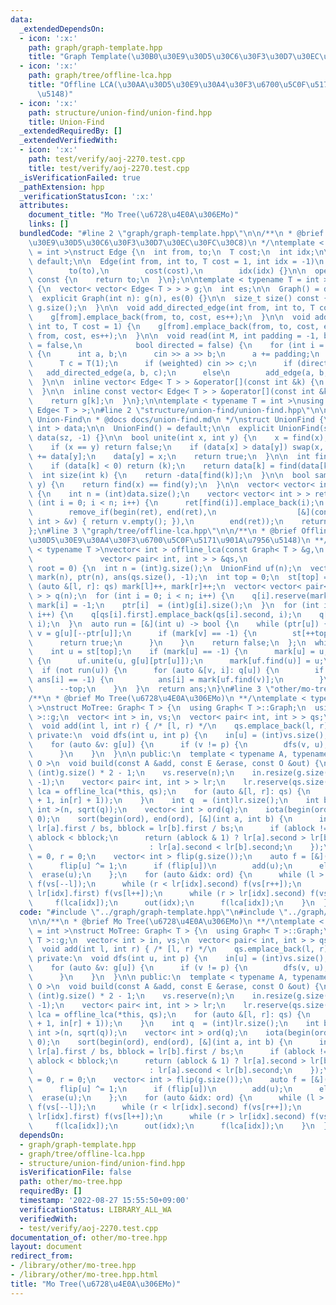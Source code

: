 ```yaml
---
data:
  _extendedDependsOn:
  - icon: ':x:'
    path: graph/graph-template.hpp
    title: "Graph Template(\u30B0\u30E9\u30D5\u30C6\u30F3\u30D7\u30EC\u30FC\u30C8)"
  - icon: ':x:'
    path: graph/tree/offline-lca.hpp
    title: "Offline LCA(\u30AA\u30D5\u30E9\u30A4\u30F3\u6700\u5C0F\u5171\u901A\u7956\
      \u5148)"
  - icon: ':x:'
    path: structure/union-find/union-find.hpp
    title: Union-Find
  _extendedRequiredBy: []
  _extendedVerifiedWith:
  - icon: ':x:'
    path: test/verify/aoj-2270.test.cpp
    title: test/verify/aoj-2270.test.cpp
  _isVerificationFailed: true
  _pathExtension: hpp
  _verificationStatusIcon: ':x:'
  attributes:
    document_title: "Mo Tree(\u6728\u4E0A\u306EMo)"
    links: []
  bundledCode: "#line 2 \"graph/graph-template.hpp\"\n\n/**\n * @brief Graph Template(\u30B0\
    \u30E9\u30D5\u30C6\u30F3\u30D7\u30EC\u30FC\u30C8)\n */\ntemplate < typename T\
    \ = int >\nstruct Edge {\n  int from, to;\n  T cost;\n  int idx;\n\n  Edge() =\
    \ default;\n\n  Edge(int from, int to, T cost = 1, int idx = -1)\n      : from(from),\n\
    \        to(to),\n        cost(cost),\n        idx(idx) {}\n\n  operator int()\
    \ const {\n    return to;\n  }\n};\n\ntemplate < typename T = int >\nstruct Graph\
    \ {\n  vector< vector< Edge< T > > > g;\n  int es;\n\n  Graph() = default;\n\n\
    \  explicit Graph(int n): g(n), es(0) {}\n\n  size_t size() const {\n    return\
    \ g.size();\n  }\n\n  void add_directed_edge(int from, int to, T cost = 1) {\n\
    \    g[from].emplace_back(from, to, cost, es++);\n  }\n\n  void add_edge(int from,\
    \ int to, T cost = 1) {\n    g[from].emplace_back(from, to, cost, es);\n    g[to].emplace_back(to,\
    \ from, cost, es++);\n  }\n\n  void read(int M, int padding = -1, bool weighted\
    \ = false,\n            bool directed = false) {\n    for (int i = 0; i < M; i++)\
    \ {\n      int a, b;\n      cin >> a >> b;\n      a += padding;\n      b += padding;\n\
    \      T c = T(1);\n      if (weighted) cin >> c;\n      if (directed)\n     \
    \   add_directed_edge(a, b, c);\n      else\n        add_edge(a, b, c);\n    }\n\
    \  }\n\n  inline vector< Edge< T > > &operator[](const int &k) {\n    return g[k];\n\
    \  }\n\n  inline const vector< Edge< T > > &operator[](const int &k) const {\n\
    \    return g[k];\n  }\n};\n\ntemplate < typename T = int >\nusing Edges = vector<\
    \ Edge< T > >;\n#line 2 \"structure/union-find/union-find.hpp\"\n\n/**\n * @brief\
    \ Union-Find\n * @docs docs/union-find.md\n */\nstruct UnionFind {\n  vector<\
    \ int > data;\n\n  UnionFind() = default;\n\n  explicit UnionFind(size_t sz):\
    \ data(sz, -1) {}\n\n  bool unite(int x, int y) {\n    x = find(x), y = find(y);\n\
    \    if (x == y) return false;\n    if (data[x] > data[y]) swap(x, y);\n    data[x]\
    \ += data[y];\n    data[y] = x;\n    return true;\n  }\n\n  int find(int k) {\n\
    \    if (data[k] < 0) return (k);\n    return data[k] = find(data[k]);\n  }\n\n\
    \  int size(int k) {\n    return -data[find(k)];\n  }\n\n  bool same(int x, int\
    \ y) {\n    return find(x) == find(y);\n  }\n\n  vector< vector< int > > groups()\
    \ {\n    int n = (int)data.size();\n    vector< vector< int > > ret(n);\n    for\
    \ (int i = 0; i < n; i++) {\n      ret[find(i)].emplace_back(i);\n    }\n    ret.erase(\n\
    \        remove_if(begin(ret), end(ret),\n                  [&](const vector<\
    \ int > &v) { return v.empty(); }),\n        end(ret));\n    return ret;\n  }\n\
    };\n#line 3 \"graph/tree/offline-lca.hpp\"\n\n/**\n * @brief Offline LCA(\u30AA\
    \u30D5\u30E9\u30A4\u30F3\u6700\u5C0F\u5171\u901A\u7956\u5148)\n **/\ntemplate\
    \ < typename T >\nvector< int > offline_lca(const Graph< T > &g,\n           \
    \               vector< pair< int, int > > &qs,\n                          int\
    \ root = 0) {\n  int n = (int)g.size();\n  UnionFind uf(n);\n  vector< int > st(n),\
    \ mark(n), ptr(n), ans(qs.size(), -1);\n  int top = 0;\n  st[top] = root;\n  for\
    \ (auto &[l, r]: qs) mark[l]++, mark[r]++;\n  vector< vector< pair< int, int >\
    \ > > q(n);\n  for (int i = 0; i < n; i++) {\n    q[i].reserve(mark[i]);\n   \
    \ mark[i] = -1;\n    ptr[i]  = (int)g[i].size();\n  }\n  for (int i = 0; i < qs.size();\
    \ i++) {\n    q[qs[i].first].emplace_back(qs[i].second, i);\n    q[qs[i].second].emplace_back(qs[i].first,\
    \ i);\n  }\n  auto run = [&](int u) -> bool {\n    while (ptr[u]) {\n      int\
    \ v = g[u][--ptr[u]];\n      if (mark[v] == -1) {\n        st[++top] = v;\n  \
    \      return true;\n      }\n    }\n    return false;\n  };\n  while (~top) {\n\
    \    int u = st[top];\n    if (mark[u] == -1) {\n      mark[u] = u;\n    } else\
    \ {\n      uf.unite(u, g[u][ptr[u]]);\n      mark[uf.find(u)] = u;\n    }\n  \
    \  if (not run(u)) {\n      for (auto &[v, i]: q[u]) {\n        if (~mark[v] and\
    \ ans[i] == -1) {\n          ans[i] = mark[uf.find(v)];\n        }\n      }\n\
    \      --top;\n    }\n  }\n  return ans;\n}\n#line 3 \"other/mo-tree.hpp\"\n\n\
    /**\n * @brief Mo Tree(\u6728\u4E0A\u306EMo)\n **/\ntemplate < typename T = int\
    \ >\nstruct MoTree: Graph< T > {\n  using Graph< T >::Graph;\n  using Graph< T\
    \ >::g;\n  vector< int > in, vs;\n  vector< pair< int, int > > qs;\n\n public:\n\
    \  void add(int l, int r) { /* [l, r) */\n    qs.emplace_back(l, r);\n  }\n\n\
    \ private:\n  void dfs(int u, int p) {\n    in[u] = (int)vs.size();\n    vs.emplace_back(u);\n\
    \    for (auto &v: g[u]) {\n      if (v != p) {\n        dfs(v, u);\n        vs.emplace_back(v);\n\
    \      }\n    }\n  }\n\n public:\n  template < typename A, typename E, typename\
    \ O >\n  void build(const A &add, const E &erase, const O &out) {\n    int n =\
    \ (int)g.size() * 2 - 1;\n    vs.reserve(n);\n    in.resize(g.size());\n    dfs(0,\
    \ -1);\n    vector< pair< int, int > > lr;\n    lr.reserve(qs.size());\n    auto\
    \ lca = offline_lca(*this, qs);\n    for (auto &[l, r]: qs) {\n      lr.emplace_back(minmax(in[l]\
    \ + 1, in[r] + 1));\n    }\n    int q  = (int)lr.size();\n    int bs = n / min<\
    \ int >(n, sqrt(q));\n    vector< int > ord(q);\n    iota(begin(ord), end(ord),\
    \ 0);\n    sort(begin(ord), end(ord), [&](int a, int b) {\n      int ablock =\
    \ lr[a].first / bs, bblock = lr[b].first / bs;\n      if (ablock != bblock) return\
    \ ablock < bblock;\n      return (ablock & 1) ? lr[a].second > lr[b].second\n\
    \                          : lr[a].second < lr[b].second;\n    });\n    int l\
    \ = 0, r = 0;\n    vector< int > flip(g.size());\n    auto f = [&](int u) {\n\
    \      flip[u] ^= 1;\n      if (flip[u])\n        add(u);\n      else\n      \
    \  erase(u);\n    };\n    for (auto &idx: ord) {\n      while (l > lr[idx].first)\
    \ f(vs[--l]);\n      while (r < lr[idx].second) f(vs[r++]);\n      while (l <\
    \ lr[idx].first) f(vs[l++]);\n      while (r > lr[idx].second) f(vs[--r]);\n \
    \     f(lca[idx]);\n      out(idx);\n      f(lca[idx]);\n    }\n  }\n};\n"
  code: "#include \"../graph/graph-template.hpp\"\n#include \"../graph/tree/offline-lca.hpp\"\
    \n\n/**\n * @brief Mo Tree(\u6728\u4E0A\u306EMo)\n **/\ntemplate < typename T\
    \ = int >\nstruct MoTree: Graph< T > {\n  using Graph< T >::Graph;\n  using Graph<\
    \ T >::g;\n  vector< int > in, vs;\n  vector< pair< int, int > > qs;\n\n public:\n\
    \  void add(int l, int r) { /* [l, r) */\n    qs.emplace_back(l, r);\n  }\n\n\
    \ private:\n  void dfs(int u, int p) {\n    in[u] = (int)vs.size();\n    vs.emplace_back(u);\n\
    \    for (auto &v: g[u]) {\n      if (v != p) {\n        dfs(v, u);\n        vs.emplace_back(v);\n\
    \      }\n    }\n  }\n\n public:\n  template < typename A, typename E, typename\
    \ O >\n  void build(const A &add, const E &erase, const O &out) {\n    int n =\
    \ (int)g.size() * 2 - 1;\n    vs.reserve(n);\n    in.resize(g.size());\n    dfs(0,\
    \ -1);\n    vector< pair< int, int > > lr;\n    lr.reserve(qs.size());\n    auto\
    \ lca = offline_lca(*this, qs);\n    for (auto &[l, r]: qs) {\n      lr.emplace_back(minmax(in[l]\
    \ + 1, in[r] + 1));\n    }\n    int q  = (int)lr.size();\n    int bs = n / min<\
    \ int >(n, sqrt(q));\n    vector< int > ord(q);\n    iota(begin(ord), end(ord),\
    \ 0);\n    sort(begin(ord), end(ord), [&](int a, int b) {\n      int ablock =\
    \ lr[a].first / bs, bblock = lr[b].first / bs;\n      if (ablock != bblock) return\
    \ ablock < bblock;\n      return (ablock & 1) ? lr[a].second > lr[b].second\n\
    \                          : lr[a].second < lr[b].second;\n    });\n    int l\
    \ = 0, r = 0;\n    vector< int > flip(g.size());\n    auto f = [&](int u) {\n\
    \      flip[u] ^= 1;\n      if (flip[u])\n        add(u);\n      else\n      \
    \  erase(u);\n    };\n    for (auto &idx: ord) {\n      while (l > lr[idx].first)\
    \ f(vs[--l]);\n      while (r < lr[idx].second) f(vs[r++]);\n      while (l <\
    \ lr[idx].first) f(vs[l++]);\n      while (r > lr[idx].second) f(vs[--r]);\n \
    \     f(lca[idx]);\n      out(idx);\n      f(lca[idx]);\n    }\n  }\n};\n"
  dependsOn:
  - graph/graph-template.hpp
  - graph/tree/offline-lca.hpp
  - structure/union-find/union-find.hpp
  isVerificationFile: false
  path: other/mo-tree.hpp
  requiredBy: []
  timestamp: '2022-08-27 15:55:50+09:00'
  verificationStatus: LIBRARY_ALL_WA
  verifiedWith:
  - test/verify/aoj-2270.test.cpp
documentation_of: other/mo-tree.hpp
layout: document
redirect_from:
- /library/other/mo-tree.hpp
- /library/other/mo-tree.hpp.html
title: "Mo Tree(\u6728\u4E0A\u306EMo)"
---
```


